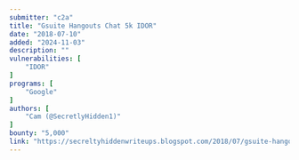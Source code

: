 ```yaml
---
submitter: "c2a"
title: "Gsuite Hangouts Chat 5k IDOR"
date: "2018-07-10"
added: "2024-11-03"
description: ""
vulnerabilities: [
    "IDOR"
]
programs: [
    "Google"
]
authors: [
    "Cam (@SecretlyHidden1)"
]
bounty: "5,000"
link: "https://secreltyhiddenwriteups.blogspot.com/2018/07/gsuite-hangouts-chat-5k-idor.html"
---
```




